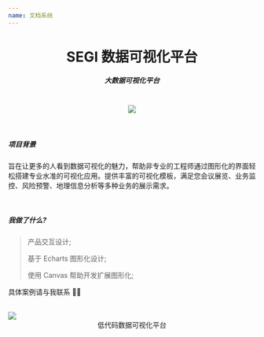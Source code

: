 ```yaml
---
name: 文档系统
---
```


# <center>**<span class=" font-bold ">SEGI</span> 数据可视化平台**</center>

##### <center class="text-gary-500 font-light">大数据可视化平台</center>

<br>
<div style="display: flex; justify-content: center;">
    <img src="https://book.rxshc.com/blog-assets/assets/vdp/vdp.png"/>
</div>
<br>
<br>

##### 项目背景

旨在让更多的人看到数据可视化的魅力，帮助非专业的工程师通过图形化的界面轻松搭建专业水准的可视化应用。提供丰富的可视化模板，满足您会议展览、业务监控、风险预警、地理信息分析等多种业务的展示需求。

<br>

##### 我做了什么?

> 产品交互设计;
>
> 基于 Echarts 图形化设计;
>
> 使用 Canvas 帮助开发扩展图形化;

具体案例请与我联系 🤳🏼

<br>

<img src="https://book.rxshc.com/blog-assets/assets/vdp/vdp-02.png" class=" w-full">
<center class="text-sm text-gray-400 mt-2">低代码数据可视化平台</center>

<br>
